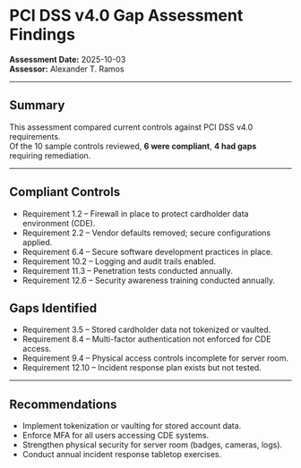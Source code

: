 # PCI DSS v4.0 Gap Assessment Findings

**Assessment Date:** 2025-10-03  
**Assessor:** Alexander T. Ramos  

---

## Summary
This assessment compared current controls against PCI DSS v4.0 requirements.  
Of the 10 sample controls reviewed, **6 were compliant**, **4 had gaps** requiring remediation.

---

## Compliant Controls
- Requirement 1.2 – Firewall in place to protect cardholder data environment (CDE).  
- Requirement 2.2 – Vendor defaults removed; secure configurations applied.  
- Requirement 6.4 – Secure software development practices in place.  
- Requirement 10.2 – Logging and audit trails enabled.  
- Requirement 11.3 – Penetration tests conducted annually.  
- Requirement 12.6 – Security awareness training conducted annually.  

## Gaps Identified
- Requirement 3.5 – Stored cardholder data not tokenized or vaulted.  
- Requirement 8.4 – Multi-factor authentication not enforced for CDE access.  
- Requirement 9.4 – Physical access controls incomplete for server room.  
- Requirement 12.10 – Incident response plan exists but not tested.  

---

## Recommendations
- Implement tokenization or vaulting for stored account data.  
- Enforce MFA for all users accessing CDE systems.  
- Strengthen physical security for server room (badges, cameras, logs).  
- Conduct annual incident response tabletop exercises.
